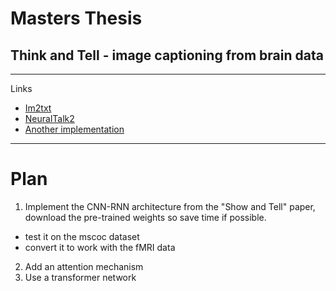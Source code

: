# Masters Thesis
## Think and Tell - image captioning from brain data

---

Links

- [Im2txt](https://github.com/HughKu/Im2txt)
- [NeuralTalk2](https://github.com/karpathy/neuraltalk2)
- [Another implementation](https://github.com/jazzsaxmafia/show_and_tell.tensorflow)


---


# Plan

1. Implement the CNN-RNN architecture from the "Show and Tell" paper, download the pre-trained weights so save time if possible.
 - test it on the mscoc dataset
 - convert it to work with the fMRI data
2. Add an attention mechanism
3. Use a transformer network
